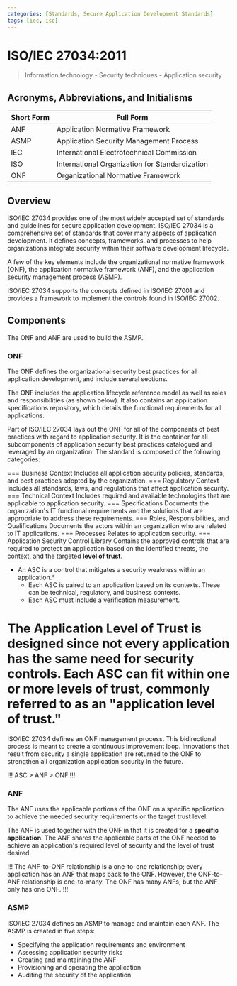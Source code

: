 ```yaml
---
categories: [Standards, Secure Application Development Standards]
tags: [iec, iso]
---
```


# ISO/IEC 27034:2011

> Information technology - Security techniques - Application security

## Acronyms, Abbreviations, and Initialisms

| Short Form | Full Form |
| - | - |
| ANF | Application Normative Framework |
| ASMP | Application Security Management Process |
| IEC | International Electrotechnical Commission |
| ISO | International Organization for Standardization |
| ONF | Organizational Normative Framework |

## Overview

ISO/IEC 27034 provides one of the most widely accepted set of standards and guidelines for secure application development. ISO/IEC 27034 is a comprehensive set of standards that cover many aspects of application development. It defines concepts, frameworks, and processes to help organizations integrate security within their software development lifecycle.

A few of the key elements include the organizational normative framework (ONF), the application normative framework (ANF), and the application security management process (ASMP).

ISO/IEC 27034 supports the concepts defined in ISO/IEC 27001 and provides a framework to implement the controls found in ISO/IEC 27002.

## Components

The ONF and ANF are used to build the ASMP.

### ONF

The ONF defines the organizational security best practices for all application development, and include several sections.

The ONF includes the application lifecycle reference model as well as roles and responsibilities (as shown below). It also contains an application specifications repository, which details the functional requirements for all applications.

Part of ISO/IEC 27034 lays out the ONF for all of the components of best practices with regard to application security. It is the container for all subcomponents of application security best practices catalogued and leveraged by an organization. The standard is composed of the following categories:

=== Business Context
Includes all application security policies, standards, and best practices adopted by the organization.
=== Regulatory Context
Includes all standards, laws, and regulations that affect application security.
=== Technical Context
Includes required and available technologies that are applicable to application security.
=== Specifications
Documents the organization's IT functional requirements and the solutions that are appropriate to address these requirements.
=== Roles, Responsibilities, and Qualifications
Documents the actors within an organization who are related to IT applications.
=== Processes
Relates to application security.
=== Application Security Control Library
Contains the approved controls that are required to protect an application based on the identified threats, the context, and the targeted **level of trust**.

- An ASC is a control that mitigates a security weakness within an application.*
  - Each ASC is paired to an application based on its contexts. These can be technical, regulatory, and business contexts.
  - Each ASC must include a verification measurement.

The Application Level of Trust is designed since not every application has the same need for security controls. Each ASC can fit within one or more levels of trust, commonly referred to as an "application level of trust."
===

ISO/IEC 27034 defines an ONF management process. This bidirectional process is meant to create a continuous improvement loop. Innovations that result from security a single application are returned to the ONF to strengthen all organization application security in the future.

!!!
ASC > ANF > ONF
!!!

### ANF

The ANF uses the applicable portions of the ONF on a specific application to achieve the needed security requirements or the target trust level.

The ANF is used together with the ONF in that it is created for a **specific application**. The ANF shares the applicable parts of the ONF needed to achieve an application's required level of security and the level of trust desired.

!!!
The ANF-to-ONF relationship is a one-to-one relationship; every application has an ANF that maps back to the ONF. However, the ONF-to-ANF relationship is one-to-many. The ONF has many ANFs, but the ANF only has one ONF.
!!!

### ASMP

ISO/IEC 27034 defines an ASMP to manage and maintain each ANF. The ASMP is created in five steps:

- Specifying the application requirements and environment
- Assessing application security risks
- Creating and maintaining the ANF
- Provisioning and operating the application
- Auditing the security of the application
